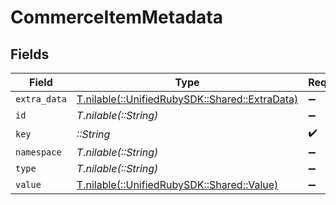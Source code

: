 # CommerceItemMetadata


## Fields

| Field                                                                              | Type                                                                               | Required                                                                           | Description                                                                        |
| ---------------------------------------------------------------------------------- | ---------------------------------------------------------------------------------- | ---------------------------------------------------------------------------------- | ---------------------------------------------------------------------------------- |
| `extra_data`                                                                       | [T.nilable(::UnifiedRubySDK::Shared::ExtraData)](../../models/shared/extradata.md) | :heavy_minus_sign:                                                                 | N/A                                                                                |
| `id`                                                                               | *T.nilable(::String)*                                                              | :heavy_minus_sign:                                                                 | N/A                                                                                |
| `key`                                                                              | *::String*                                                                         | :heavy_check_mark:                                                                 | N/A                                                                                |
| `namespace`                                                                        | *T.nilable(::String)*                                                              | :heavy_minus_sign:                                                                 | N/A                                                                                |
| `type`                                                                             | *T.nilable(::String)*                                                              | :heavy_minus_sign:                                                                 | N/A                                                                                |
| `value`                                                                            | [T.nilable(::UnifiedRubySDK::Shared::Value)](../../models/shared/value.md)         | :heavy_minus_sign:                                                                 | N/A                                                                                |